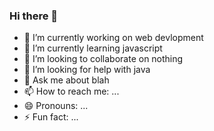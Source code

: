 ### Hi there 👋
- 🔭 I’m currently working on web devlopment
- 🌱 I’m currently learning javascript
- 👯 I’m looking to collaborate on nothing
- 🤔 I’m looking for help with java
- 💬 Ask me about blah
- 📫 How to reach me: ...
- 😄 Pronouns: ...
- ⚡ Fun fact: ...

